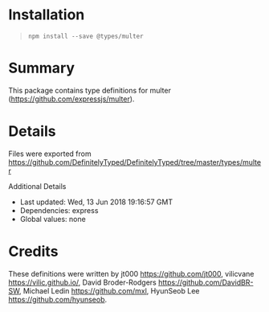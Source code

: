 # Installation
> `npm install --save @types/multer`

# Summary
This package contains type definitions for multer (https://github.com/expressjs/multer).

# Details
Files were exported from https://github.com/DefinitelyTyped/DefinitelyTyped/tree/master/types/multer

Additional Details
 * Last updated: Wed, 13 Jun 2018 19:16:57 GMT
 * Dependencies: express
 * Global values: none

# Credits
These definitions were written by jt000 <https://github.com/jt000>, vilicvane <https://vilic.github.io/>, David Broder-Rodgers <https://github.com/DavidBR-SW>, Michael Ledin <https://github.com/mxl>, HyunSeob Lee <https://github.com/hyunseob>.
